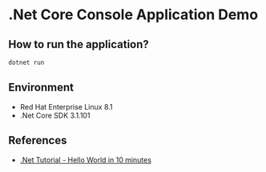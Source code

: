 # .Net Core Console Application Demo

## How to run the application?
```bash
dotnet run
```

## Environment
- Red Hat Enterprise Linux 8.1
- .Net Core SDK 3.1.101

## References
- [.Net Tutorial - Hello World in 10 minutes](https://dotnet.microsoft.com/learn/dotnet/hello-world-tutorial/intro)

